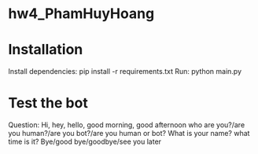 # hw4_PhamHuyHoang

# Installation
Install dependencies:
pip install -r requirements.txt
Run:
python main.py

# Test the bot
Question:
Hi, hey, hello, good morning, good afternoon
who are you?/are you human?/are you bot?/are you human or bot?
What is your name?
what time is it?
Bye/good bye/goodbye/see you later

